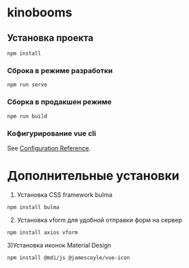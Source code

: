 # kinobooms

## Установка проекта

```
npm install

```

### Сброка в режиме разработки

```
npm run serve
```

### Сборка в продакшен режиме

```
npm run build
```

### Кофигурирование vue cli

See [Configuration Reference](https://cli.vuejs.org/config/).

# Дополнительные установки

1. Установка CSS framework bulma

```
npm install bulma
```

2. Установка vform для удобной отправки форм на сервер

```
npm install axios vform
```

3)Установка иконок Material Design

```
npm install @mdi/js @jamescoyle/vue-icon
```
